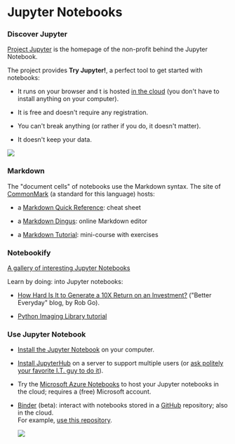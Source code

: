 
Jupyter Notebooks
================================================================================

### Discover Jupyter

[Project Jupyter] is the homepage of the non-profit behind the Jupyter Notebook.

The project provides **Try Jupyter!**, 
a perfect tool to get started with notebooks:

  - It runs on your browser and t is hosted [in the cloud][Rackspace]
    (you don't have to install anything on your computer).

  - It is free and doesn't require any registration.

  - You can't break anything
    (or rather if you do, it doesn't matter).

  - It doesn't keep your data.

[![](https://img.shields.io/badge/launch-Try%20Jupyter!-blue.svg)][Try Jupyter!]



### Markdown 

The "document cells" of notebooks use the Markdown syntax.
The site of [CommonMark] (a standard for this language) hosts:

  - a [Markdown Quick Reference]: cheat sheet

  - a [Markdown Dingus]: online Markdown editor

  - a [Markdown Tutorial]: mini-course with exercises


### Notebookify

[A gallery of interesting Jupyter Notebooks]

Learn by doing: into Jupyter notebooks:

  - [How Hard Is It to Generate a 10X Return on an Investment?] 
    ("Better Everyday" blog, by Rob Go).

  - [Python Imaging Library tutorial]

### Use Jupyter Notebook

  - [Install the Jupyter Notebook] on your computer.

  - [Install JupyterHub] on a server to support multiple users 
    (or [ask politely your favorite I.T. guy to do it][HJ]).

  - Try the [Microsoft Azure Notebooks] to host your Jupyter notebooks in the cloud; 
    requires a (free) Microsoft account.

  - [Binder] (beta): interact with notebooks stored in a [GitHub] repository; 
    also in the cloud.  
    For example, [use this repository](https://mybinder.org/v2/gh/boisgera/MEDIANE/master).


    [![](https://img.shields.io/badge/launch-binder-blue.svg)](https://mybinder.org/v2/gh/boisgera/MEDIANE/master)



[Project Jupyter]: http://jupyter.org/
[Try Jupyter!]: https://try.jupyter.org/ 
[Rackspace]: https://www.rackspace.com/

[CommonMark]: http://commonmark.org/
[Markdown Quick Reference]: http://commonmark.org/help/
[Markdown Dingus]: http://spec.commonmark.org/dingus/
[Markdown Tutorial]: http://commonmark.org/help/tutorial/

[A gallery of interesting Jupyter Notebooks]: https://github.com/jupyter/jupyter/wiki/A-gallery-of-interesting-Jupyter-Notebooks
[How Hard Is It to Generate a 10X Return on an Investment?]: https://bettereveryday.vc/how-hard-is-it-to-generate-a-10x-return-on-an-investment-9c1656d6c3af
[Python Imaging Library tutorial]: http://effbot.org/imagingbook/introduction.htm
[Quick Markdown Reference]: http://commonmark.org/help/


[Install the Jupyter Notebook]: http://jupyter.org/install.html
[Install JupyterHub]: https://github.com/jupyterhub/jupyterhub
[HJ]: https://i.ytimg.com/vi/eBh5LBftgpY/maxresdefault.jpg
[Microsoft Azure Notebooks]: https://notebooks.azure.com/
[Binder]: https://mybinder.org/
[GitHub]: https://github.com/
